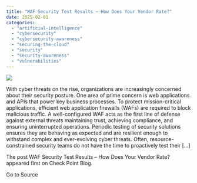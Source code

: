 ```yaml
---
title: "WAF Security Test Results – How Does Your Vendor Rate?"
date: 2025-02-01
categories: 
  - "artificial-intelligence"
  - "cybersecurity"
  - "cybersecurity-awareness"
  - "securing-the-cloud"
  - "security"
  - "security-awareness"
  - "vulnerabilities"
---
```


![](https://blog.checkpoint.com/wp-content/uploads/2024/11/23167_blog_banner.png)

With cyber threats on the rise, organizations are increasingly concerned about their security posture. One area of prime concern is web applications and APIs that power key business processes. To protect mission-critical applications, efficient web application firewalls (WAFs) are required to block malicious traffic. A well-configured WAF acts as the first line of defense against external threats maintaining trust, achieving compliance, and ensuring uninterrupted operations. Periodic testing of security solutions ensures they are behaving as expected and are resilient enough to withstand complex and ever-evolving cyber threats. Often, resource-constrained security teams do not have the time to proactively test their \[…\]

The post WAF Security Test Results – How Does Your Vendor Rate? appeared first on Check Point Blog.

Go to Source
